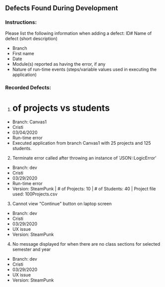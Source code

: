 ## Defects Found During Development

### Instructions:

Please list the following information when adding a defect:
ID# Name of defect (short description)
- Branch
- First name
- Date
- Module(s) reported as having the error, if any
- Nature of run-time events (steps/variable values used in executing the application)

### Recorded Defects:

1. # of projects vs students
- Branch: Canvas1
- Cristi
- 03/04/2020
- Run-time error
- Executed application from branch Canvas1 with 25 projects and 125 students.

2. Terminate error called after throwing an instance of 'JSON::LogicError'
- Branch: dev
- Cristi
- 03/29/2020
- Run-time error
- Version: SteamPunk | # of Projects: 10 | # of Students: 40 | Project file used: 100Projects.csv

3. Cannot view "Continue" button on laptop screen
- Branch: dev
- Cristi
- 03/29/2020
- UX issue
- Version: SteamPunk

4. No message displayed for when there are no class sections for selected semester and year
- Branch: dev
- Cristi
- 03/29/2020
- UX issue
- Version: SteamPunk
